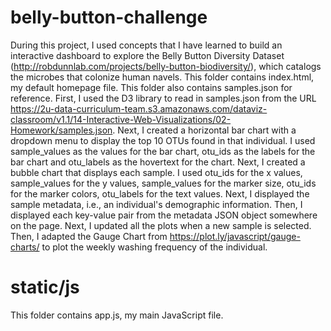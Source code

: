 # belly-button-challenge

During this project, I used concepts that I have learned to build an interactive dashboard to explore the Belly Button Diversity Dataset (http://robdunnlab.com/projects/belly-button-biodiversity/), which catalogs the microbes that colonize human navels. This folder contains index.html, my default homepage file. This folder also contains samples.json for reference. First, I used the D3 library to read in samples.json from the URL https://2u-data-curriculum-team.s3.amazonaws.com/dataviz-classroom/v1.1/14-Interactive-Web-Visualizations/02-Homework/samples.json. Next, I created a horizontal bar chart with a dropdown menu to display the top 10 OTUs found in that individual. I used sample_values as the values for the bar chart, otu_ids as the labels for the bar chart and otu_labels as the hovertext for the chart. Next, I created a bubble chart that displays each sample. I used otu_ids for the x values, sample_values for the y values, sample_values for the marker size, otu_ids for the marker colors, otu_labels for the text values. Next, I displayed the sample metadata, i.e., an individual's demographic information. Then, I displayed each key-value pair from the metadata JSON object somewhere on the page. Next, I updated all the plots when a new sample is selected. Then, I adapted the Gauge Chart from https://plot.ly/javascript/gauge-charts/ to plot the weekly washing frequency of the individual.

# static/js

This folder contains app.js, my main JavaScript file.
